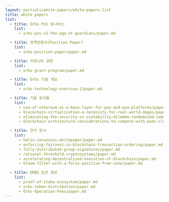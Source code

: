 ```yaml
---
layout: partials/white-papers/white-papers-list
title: white papers
list:
  - title: Orbs PoS 유니버스
    list:
      - orbs-pos-v2-the-age-of-guardians/paper.md

  - title: 정책방침서(Position Paper)
    list:
      - orbs-position-paper/paper.md

  - title: 커뮤니티 관련
    list:
      - orbs-grant-program/paper.md

  - title: Orbs 기술 개요
    list:
      - orbs-technology-overview-2/paper.md

  - title: 기술 문서들
    list:
      - use-of-ethereum-as-a-base-layer-for-pos-and-poa-platforms/paper.md
      - blockchain-virtualization-a-necessity-for-real-world-dapps/paper.md
      - eliminating-the-security-vs-scalability-dilemma-randomized-committee-consensus-protocols/paper.md
      - blockchain-architecture-considerations-to-compete-with-paas-cloud-services/paper.md

  - title: 연구 문서
    list:
      - helix-consensus-whitepaper/paper.md
      - enforcing-fairness-in-blockchain-transaction-ordering/paper.md
      - fully-distributed-group-signatures/paper.md
      - rational-threshold-cryptosystems/paper.md
      - accelerating-decentralized-execution-of-blockchain/paper.md
      - bloom-filter-with-a-false-positive-free-zone/paper.md

  - title: ORBS 토큰 정보
    list:
      - proof-of-stake-ecosystem/paper.md
      - orbs-token-distribution/paper.md
      - Orbs-Operation-Fees/paper.md
---
```

